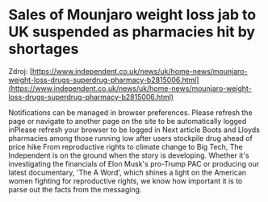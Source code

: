 # Sales of Mounjaro weight loss jab to UK suspended as pharmacies hit by shortages

Zdroj: [https://www.independent.co.uk/news/uk/home-news/mounjaro-weight-loss-drugs-superdrug-pharmacy-b2815006.html](https://www.independent.co.uk/news/uk/home-news/mounjaro-weight-loss-drugs-superdrug-pharmacy-b2815006.html)

Notifications can be managed in browser preferences. Please refresh the page or navigate to another page on the site to be automatically logged inPlease refresh your browser to be logged in
Next article
Boots and Lloyds pharmacies among those running low after users stockpile drug ahead of price hike
From reproductive rights to climate change to Big Tech, The Independent is on the ground when the story is developing. Whether it's investigating the financials of Elon Musk's pro-Trump PAC or producing our latest documentary, 'The A Word', which shines a light on the American women fighting for reproductive rights, we know how important it is to parse out the facts from the messaging.
